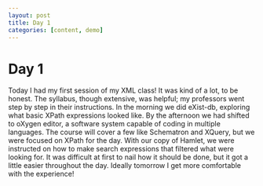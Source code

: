 ```yaml
---
layout: post
title: Day 1
categories: [content, demo]
---
```


# Day 1
Today I had my first session of my XML class! It was kind of a lot, to be honest. The syllabus, though extensive, was helpful; my professors went step by step in their instructions. In the morning we did eXist-db, exploring what basic XPath expressions looked like. By the afternoon we had shifted to oXygen editor, a software system capable of coding in multiple languages. The course will cover a few like Schematron and XQuery, but we were focused on XPath for the day. With our copy of Hamlet, we were instructed on how to make search expressions that filtered what were looking for. It was difficult at first to nail how it should be done, but it got a little easier throughout the day. Ideally tomorrow I get more comfortable with the experience!


